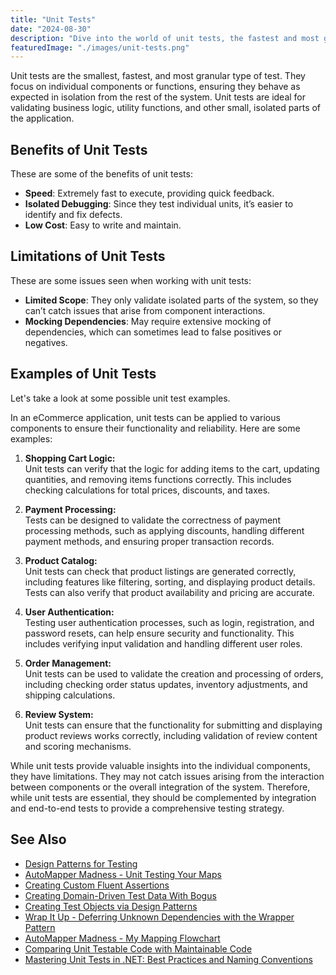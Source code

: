 ```yaml
---
title: "Unit Tests"
date: "2024-08-30"
description: "Dive into the world of unit tests, the fastest and most granular way to ensure your code functions correctly at the smallest level."
featuredImage: "./images/unit-tests.png"
---
```


Unit tests are the smallest, fastest, and most granular type of test. They focus on individual components or functions, ensuring they behave as expected in isolation from the rest of the system. Unit tests are ideal for validating business logic, utility functions, and other small, isolated parts of the application.

## Benefits of Unit Tests

These are some of the benefits of unit tests:

- **Speed**: Extremely fast to execute, providing quick feedback.
- **Isolated Debugging**: Since they test individual units, it’s easier to identify and fix defects.
- **Low Cost**: Easy to write and maintain.

## Limitations of Unit Tests

These are some issues seen when working with unit tests:

- **Limited Scope**: They only validate isolated parts of the system, so they can’t catch issues that arise from component interactions.
- **Mocking Dependencies**: May require extensive mocking of dependencies, which can sometimes lead to false positives or negatives.

## Examples of Unit Tests

Let's take a look at some possible unit test examples.

In an eCommerce application, unit tests can be applied to various components to ensure their functionality and reliability. Here are some examples:

1. **Shopping Cart Logic:**  
   Unit tests can verify that the logic for adding items to the cart, updating quantities, and removing items functions correctly. This includes checking calculations for total prices, discounts, and taxes.

2. **Payment Processing:**  
   Tests can be designed to validate the correctness of payment processing methods, such as applying discounts, handling different payment methods, and ensuring proper transaction records.

3. **Product Catalog:**  
   Unit tests can check that product listings are generated correctly, including features like filtering, sorting, and displaying product details. Tests can also verify that product availability and pricing are accurate.

4. **User Authentication:**  
   Testing user authentication processes, such as login, registration, and password resets, can help ensure security and functionality. This includes verifying input validation and handling different user roles.

5. **Order Management:**  
   Unit tests can be used to validate the creation and processing of orders, including checking order status updates, inventory adjustments, and shipping calculations.

6. **Review System:**  
   Unit tests can ensure that the functionality for submitting and displaying product reviews works correctly, including validation of review content and scoring mechanisms.

While unit tests provide valuable insights into the individual components, they have limitations. They may not catch issues arising from the interaction between components or the overall integration of the system. Therefore, while unit tests are essential, they should be complemented by integration and end-to-end tests to provide a comprehensive testing strategy.

## See Also

- [Design Patterns for Testing](https://www.youtube.com/watch?v=kB1bb7q7f0A)
- [AutoMapper Madness - Unit Testing Your Maps](https://blog.nimblepros.com/blogs/automapper-madness-part-2/)
- [Creating Custom Fluent Assertions](https://blog.nimblepros.com/blogs/creating-custom-fluentassertions/)
- [Creating Domain-Driven Test Data With Bogus](https://blog.nimblepros.com/blogs/creating-domain-driven-test-data-with-bogus/)
- [Creating Test Objects via Design Patterns](https://blog.nimblepros.com/blogs/creating-test-objects-via-design-patterns/)
- [Wrap It Up - Deferring Unknown Dependencies with the Wrapper Pattern](https://blog.nimblepros.com/blogs/wrap-it-up/)
- [AutoMapper Madness - My Mapping Flowchart](https://blog.nimblepros.com/blogs/automapper-madness-part-5/)
- [Comparing Unit Testable Code with Maintainable Code](https://ardalis.com/comparing-unit-testable-code-with-maintainable-code/)
- [Mastering Unit Tests in .NET: Best Practices and Naming Conventions](https://ardalis.com/mastering-unit-tests-dotnet-best-practices-naming-conventions/)